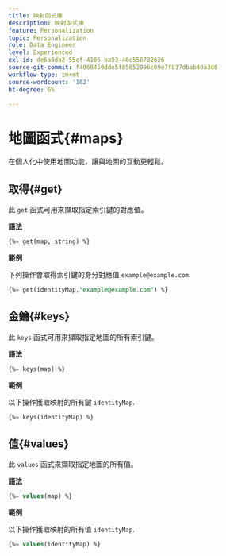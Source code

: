 ```yaml
---
title: 映射函式庫
description: 映射函式庫
feature: Personalization
topic: Personalization
role: Data Engineer
level: Experienced
exl-id: de6a8da2-55cf-4105-ba93-40c556732626
source-git-commit: f4068450dde5f85652096c09e7f817dbab40a3d8
workflow-type: tm+mt
source-wordcount: '102'
ht-degree: 6%

---
```


# 地圖函式{#maps}

在個人化中使用地圖功能，讓與地圖的互動更輕鬆。

## 取得{#get}

此 `get` 函式可用來擷取指定索引鍵的對應值。

**語法**

```sql
{%= get(map, string) %}
```

**範例**

下列操作會取得索引鍵的身分對應值 `example@example.com`.

```sql
{%= get(identityMap,"example@example.com") %}
```

## 金鑰{#keys}

此 `keys` 函式可用來擷取指定地圖的所有索引鍵。

**語法**

```sql
{%= keys(map) %}
```

**範例**

以下操作獲取映射的所有鍵 `identityMap`.

```sql
{%= keys(identityMap) %}
```

## 值{#values}

此 `values` 函式來擷取指定地圖的所有值。

**語法**

```sql
{%= values(map) %}
```

**範例**

以下操作獲取映射的所有值 `identityMap`.

```sql
{%= values(identityMap) %}
```
